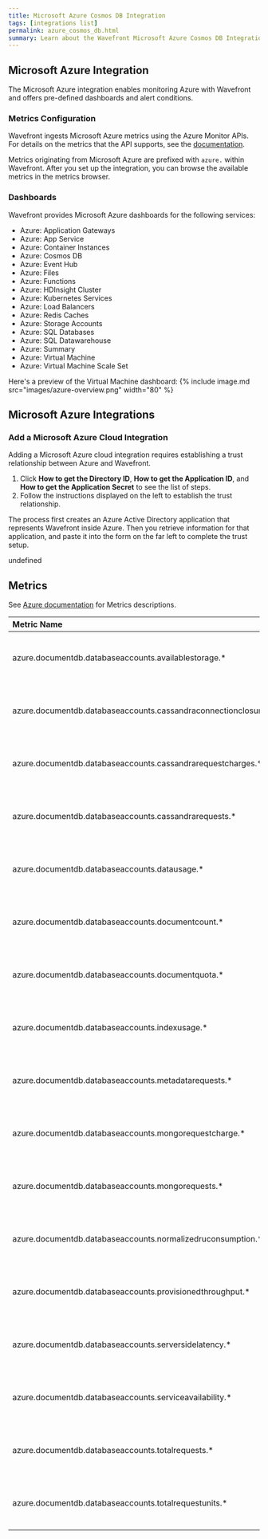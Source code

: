 ```yaml
---
title: Microsoft Azure Cosmos DB Integration
tags: [integrations list]
permalink: azure_cosmos_db.html
summary: Learn about the Wavefront Microsoft Azure Cosmos DB Integration.
---
```

## Microsoft Azure Integration

The Microsoft Azure integration enables monitoring Azure with Wavefront and offers pre-defined dashboards and alert conditions. 

### Metrics Configuration
Wavefront ingests Microsoft Azure metrics using the Azure Monitor APIs. For details on the metrics that the API supports, see the [documentation](https://docs.microsoft.com/en-us/azure/monitoring-and-diagnostics/monitoring-supported-metrics).

Metrics originating from Microsoft Azure are prefixed with `azure.` within Wavefront. After you set up the integration, you can browse the available metrics in the metrics browser. 

### Dashboards

Wavefront provides Microsoft Azure dashboards for the following services:

- Azure: Application Gateways
- Azure: App Service
- Azure: Container Instances
- Azure: Cosmos DB
- Azure: Event Hub
- Azure: Files
- Azure: Functions
- Azure: HDInsight Cluster
- Azure: Kubernetes Services
- Azure: Load Balancers
- Azure: Redis Caches
- Azure: Storage Accounts
- Azure: SQL Databases
- Azure: SQL Datawarehouse
- Azure: Summary
- Azure: Virtual Machine
- Azure: Virtual Machine Scale Set

Here's a preview of the Virtual Machine dashboard:
{% include image.md src="images/azure-overview.png" width="80" %}

## Microsoft Azure Integrations



### Add a Microsoft Azure Cloud Integration

Adding a Microsoft Azure cloud integration requires establishing a trust relationship between Azure and Wavefront.

1. Click **How to get the Directory ID**, **How to get the Application ID**, and **How to get the Application Secret** to see the list of steps.
2. Follow the instructions displayed on the left to establish the trust relationship.

The process first creates an Azure Active Directory application that represents Wavefront inside Azure. Then you retrieve information for that application, and paste it into the form on the far left to complete the trust setup.





undefined


## Metrics

See [Azure documentation](https://docs.microsoft.com/en-us/azure/azure-monitor/platform/metrics-supported) for Metrics descriptions.

|Metric Name|Description|
| :--- | :--- |
|azure.documentdb.databaseaccounts.availablestorage.*|Statistics: average, count, maximum, minimum|
|azure.documentdb.databaseaccounts.cassandraconnectionclosures.*|Statistics: average, count, maximum, minimum|
|azure.documentdb.databaseaccounts.cassandrarequestcharges.*|Statistics: average, count, maximum, minimum|
|azure.documentdb.databaseaccounts.cassandrarequests.*|Statistics: average, count, maximum, minimum|
|azure.documentdb.databaseaccounts.datausage.*|Statistics: average, count, maximum, minimum|
|azure.documentdb.databaseaccounts.documentcount.*|Statistics: average, count, maximum, minimum|
|azure.documentdb.databaseaccounts.documentquota.*|Statistics: average, count, maximum, minimum|
|azure.documentdb.databaseaccounts.indexusage.*|Statistics: average, count, maximum, minimum|
|azure.documentdb.databaseaccounts.metadatarequests.*|Statistics: average, count, maximum, minimum|
|azure.documentdb.databaseaccounts.mongorequestcharge.*|Statistics: average, count, maximum, minimum|
|azure.documentdb.databaseaccounts.mongorequests.*|Statistics: average, count, maximum, minimum|
|azure.documentdb.databaseaccounts.normalizedruconsumption.*|Statistics: average, count, maximum, minimum|
|azure.documentdb.databaseaccounts.provisionedthroughput.*|Statistics: average, count, maximum, minimum|
|azure.documentdb.databaseaccounts.serversidelatency.*|Statistics: average, count, maximum, minimum|
|azure.documentdb.databaseaccounts.serviceavailability.*|Statistics: average, count, maximum, minimum|
|azure.documentdb.databaseaccounts.totalrequests.*|Statistics: average, count, maximum, minimum|
|azure.documentdb.databaseaccounts.totalrequestunits.*|Statistics: average, count, maximum, minimum|

